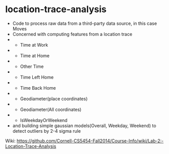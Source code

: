 location-trace-analysis
=======================

- Code to process raw data from a third-party data source, in this case Moves
- Concerned with computing features from a location trace
- - Time at Work
- - Time at Home
- - Other Time
- - Time Left Home
- - Time Back Home
- - Geodiameter(place coordinates)
- - Geodiameter(All coordinates)
- - IsWeekdayOrWeekend
- and building simple gaussian models(Overall, Weekday, Weekend) to detect outliers by 2-4 sigma rule

Wiki: https://github.com/Cornell-CS5454-Fall2014/Course-Info/wiki/Lab-2:-Location-Trace-Analysis
